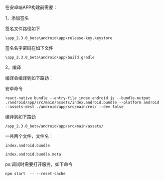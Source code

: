 在安卓端APP构建前需要：

1，添加签名

签名文件路径如下

    \app_2.3.0_beta\android\app\release-key.keystore


签名名字密码在如下文件

    \app_2.3.0_beta\android\app\build.gradle


2，编译

编译会编译到如下路劲：

安卓命令

    react-native bundle --entry-file index.android.js --bundle-output ./android/app/src/main/assets/index.android.bundle --platform android --assets-dest ./android/app/src/main/res/ --dev false



编译到如下路劲

    /app_2.3.0_beta/android/app/src/main/assets/

一共两个文件，文件名：

    index.android.bundle

    index.android.bundle.meta


ps:调试时需要打开服务，如下命令

    npm start  -- --reset-cache


